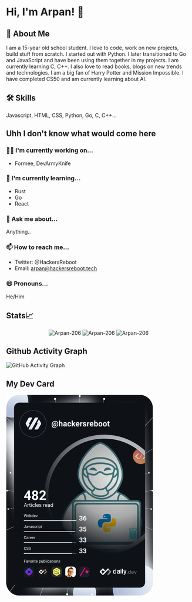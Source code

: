 
# Hi, I'm Arpan! 👋 
## 🚀 About Me

I am a 15-year old school student. I love to code, work on new projects, build stuff from scratch. I started out with Python. I later transitioned to Go and JavaScript and have been using them together in my projects. I am currently learning C, C++. I also love to read books, blogs on new trends and technologies. I am a big fan of Harry Potter and Mission Impossible. I have completed CS50 and am currently learning about AI.


## 🛠 Skills
Javascript, HTML, CSS, Python, Go, C, C++...


## Uhh I don't know what would come here
### 👩‍💻 I'm currently working on...
- Formee, DevArmyKnife

### 🧠 I'm currently learning...
- Rust
- Go
- React

### 💬 Ask me about...    
Anything..  

### 📫 How to reach me...
- Twitter: @HackersReboot
- Email: arpan@hackersreboot.tech

### 😄 Pronouns...  
He/Him

## Stats📈
<p align="center">
<img width="40%" src="https://github-readme-stats.vercel.app/api/top-langs?username=Arpan-206&show_icons=true&theme=dracula&locale=en&layout=compact&hide_border=true" alt="Arpan-206" /> 
<img width="48%" src="https://github-readme-stats.vercel.app/api?username=Arpan-206&show_icons=true&theme=dracula&locale=en&hide_border=true" alt="Arpan-206" />
<img width="48%" src="https://github-readme-streak-stats.herokuapp.com/?user=Arpan-206&theme=highcontrast&hide_border=true" alt="Arpan-206" />
</p>


## Github Activity Graph
![GitHub Activity Graph](https://activity-graph.herokuapp.com/graph?username=Arpan-206&theme=github&hide_border=true)

## My Dev Card
<a href="https://app.daily.dev/hackersreboot"><img src="https://github.com/Arpan-206/Arpan-206/blob/master/devcard.svg" width="400" alt="Arpan Pandey's Dev Card"/></a>
